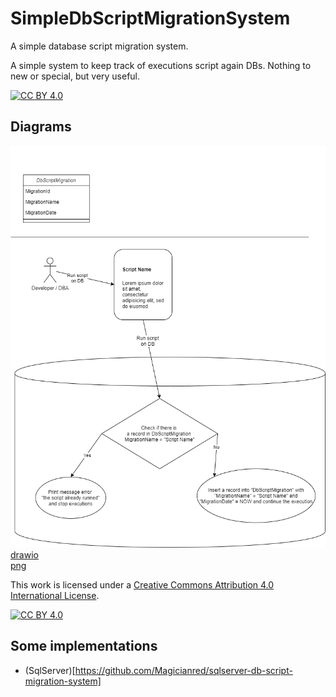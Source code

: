 # SimpleDbScriptMigrationSystem
A simple database script migration system.  

A simple system to keep track of executions script again DBs. Nothing to new or special, but very useful.  

[![CC BY 4.0][cc-by-shield]][cc-by]

## Diagrams  

![Diagram](https://github.com/Magicianred/SimpleDbScriptMigrationSystem/blob/develop/Project/Diagrams/SimpleDbScriptMigrationSystem.png)  
[drawio](https://github.com/Magicianred/SimpleDbScriptMigrationSystem/blob/develop/Project/Diagrams/SimpleDbScriptMigrationSystem.drawio)  
[png](https://github.com/Magicianred/SimpleDbScriptMigrationSystem/blob/develop/Project/Diagrams/SimpleDbScriptMigrationSystem.png)


This work is licensed under a [Creative Commons Attribution 4.0 International License][cc-by].

[![CC BY 4.0][cc-by-image]][cc-by]

[cc-by]: http://creativecommons.org/licenses/by/4.0/
[cc-by-image]: https://i.creativecommons.org/l/by/4.0/88x31.png
[cc-by-shield]: https://img.shields.io/badge/License-CC%20BY%204.0-lightgrey.svg

## Some implementations

- (SqlServer)[https://github.com/Magicianred/sqlserver-db-script-migration-system]